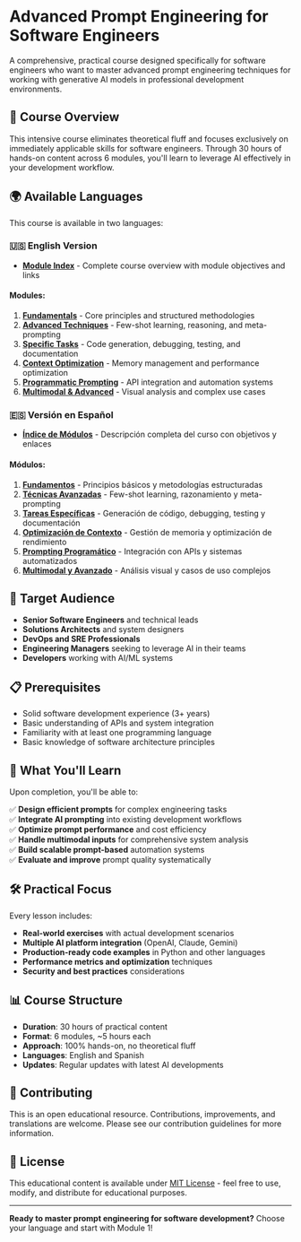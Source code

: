 # Advanced Prompt Engineering for Software Engineers

A comprehensive, practical course designed specifically for software engineers who want to master advanced prompt engineering techniques for working with generative AI models in professional development environments.

## 🎯 Course Overview

This intensive course eliminates theoretical fluff and focuses exclusively on immediately applicable skills for software engineers. Through 30 hours of hands-on content across 6 modules, you'll learn to leverage AI effectively in your development workflow.

## 🌍 Available Languages

This course is available in two languages:

### 🇺🇸 English Version
- **[Module Index](./en/modules_index.md)** - Complete course overview with module objectives and links

#### Modules:
1. **[Fundamentals](./en/module1_fundamentals.md)** - Core principles and structured methodologies
2. **[Advanced Techniques](./en/module2_advanced_techniques.md)** - Few-shot learning, reasoning, and meta-prompting
3. **[Specific Tasks](./en/module3_specific_tasks.md)** - Code generation, debugging, testing, and documentation
4. **[Context Optimization](./en/module4_context_optimization.md)** - Memory management and performance optimization
5. **[Programmatic Prompting](./en/module5_programmatic_prompting.md)** - API integration and automation systems
6. **[Multimodal & Advanced](./en/module6_multimodal_advanced.md)** - Visual analysis and complex use cases

### 🇪🇸 Versión en Español
- **[Índice de Módulos](./es/modules_index.md)** - Descripción completa del curso con objetivos y enlaces

#### Módulos:
1. **[Fundamentos](./es/module1_fundamentals.md)** - Principios básicos y metodologías estructuradas
2. **[Técnicas Avanzadas](./es/module2_advanced_techniques.md)** - Few-shot learning, razonamiento y meta-prompting
3. **[Tareas Específicas](./es/module3_specific_tasks.md)** - Generación de código, debugging, testing y documentación
4. **[Optimización de Contexto](./es/module4_context_optimization.md)** - Gestión de memoria y optimización de rendimiento
5. **[Prompting Programático](./es/module5_programmatic_prompting.md)** - Integración con APIs y sistemas automatizados
6. **[Multimodal y Avanzado](./es/module6_multimodal_advanced.md)** - Análisis visual y casos de uso complejos

## 🎯 Target Audience

- **Senior Software Engineers** and technical leads
- **Solutions Architects** and system designers
- **DevOps and SRE Professionals**
- **Engineering Managers** seeking to leverage AI in their teams
- **Developers** working with AI/ML systems

## 📋 Prerequisites

- Solid software development experience (3+ years)
- Basic understanding of APIs and system integration
- Familiarity with at least one programming language
- Basic knowledge of software architecture principles

## 🚀 What You'll Learn

Upon completion, you'll be able to:

✅ **Design efficient prompts** for complex engineering tasks  
✅ **Integrate AI prompting** into existing development workflows  
✅ **Optimize prompt performance** and cost efficiency  
✅ **Handle multimodal inputs** for comprehensive system analysis  
✅ **Build scalable prompt-based** automation systems  
✅ **Evaluate and improve** prompt quality systematically  

## 🛠 Practical Focus

Every lesson includes:
- **Real-world exercises** with actual development scenarios
- **Multiple AI platform integration** (OpenAI, Claude, Gemini)
- **Production-ready code examples** in Python and other languages
- **Performance metrics and optimization** techniques
- **Security and best practices** considerations

## 📊 Course Structure

- **Duration**: 30 hours of practical content
- **Format**: 6 modules, ~5 hours each
- **Approach**: 100% hands-on, no theoretical fluff
- **Languages**: English and Spanish
- **Updates**: Regular updates with latest AI developments

## 🤝 Contributing

This is an open educational resource. Contributions, improvements, and translations are welcome. Please see our contribution guidelines for more information.

## 📄 License

This educational content is available under [MIT License](LICENSE) - feel free to use, modify, and distribute for educational purposes.

---

**Ready to master prompt engineering for software development?** Choose your language and start with Module 1!
